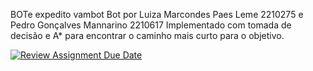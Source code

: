 BOTe expedito vambot
Bot por Luiza Marcondes Paes Leme 2210275 e Pedro Gonçalves Mannarino 2210617
Implementado com tomada de decisão e A* para encontrar o caminho mais curto para o objetivo.


[![Review Assignment Due Date](https://classroom.github.com/assets/deadline-readme-button-22041afd0340ce965d47ae6ef1cefeee28c7c493a6346c4f15d667ab976d596c.svg)](https://classroom.github.com/a/0N0-1mFP)
